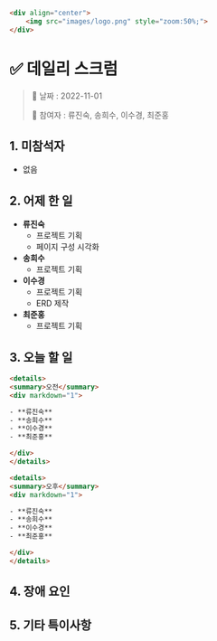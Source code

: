 ```html
<div align="center">
	<img src="images/logo.png" style="zoom:50%;">
</div>
```



# ✅ 데일리 스크럼

> 📅 날짜 : 2022-11-01
>
> 📌 참여자 : 류진숙, 송희수, 이수경, 최준홍



## 1. 미참석자

- 없음



## 2. 어제 한 일

- **류진숙** 
  - 프로젝트 기획
  - 페이지 구성 시각화
- **송희수**
  - 프로젝트 기획
- **이수경** 
  - 프로젝트 기획
  - ERD 제작
- **최준홍** 
  - 프로젝트 기획



## 3. 오늘 할 일

```html
<details>
<summary>오전</summary>
<div markdown="1">

- **류진숙**
- **송희수**
- **이수경**
- **최준홍**

</div>
</details>
```

```html
<details>
<summary>오후</summary>
<div markdown="1">

- **류진숙**
- **송희수**
- **이수경**
- **최준홍**

</div>
</details>
```



## 4. 장애 요인



## 5. 기타 특이사항